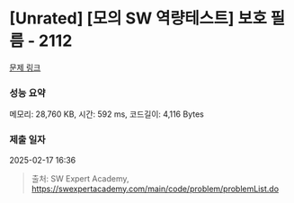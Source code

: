 # [Unrated] [모의 SW 역량테스트] 보호 필름 - 2112 

[문제 링크](https://swexpertacademy.com/main/code/problem/problemDetail.do?contestProbId=AV5V1SYKAaUDFAWu) 

### 성능 요약

메모리: 28,760 KB, 시간: 592 ms, 코드길이: 4,116 Bytes

### 제출 일자

2025-02-17 16:36



> 출처: SW Expert Academy, https://swexpertacademy.com/main/code/problem/problemList.do